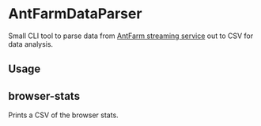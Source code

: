 # AntFarmDataParser
Small CLI tool to parse data from [AntFarm streaming service](https://www.antfarm.co.za) out to CSV for data analysis.

## Usage

## browser-stats

Prints a CSV of the browser stats.
